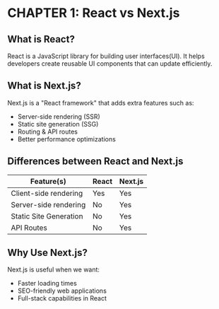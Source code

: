 # CHAPTER 1: React vs Next.js

## What is React?

React is a JavaScript library for building user interfaces(UI). It helps developers create reusable UI components that can update efficiently.

## What is Next.js?

Next.js is a "React framework" that adds extra features such as:

- Server-side rendering (SSR)
- Static site generation (SSG)
- Routing & API routes
- Better performance optimizations

## Differences between React and Next.js

| Feature(s)              | React   | Next.js  |
|-------------------------|---------|----------|
| Client-side rendering   | Yes     | Yes      |
| Server-side rendering   | No      | Yes      |
| Static Site Generation  | No      | Yes      |
| API Routes              | No      | Yes      |

## Why Use Next.js?

Next.js is useful when we want:

- Faster loading times
- SEO-friendly web applications
- Full-stack capabilities in React
